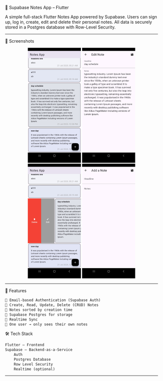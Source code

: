 📒 Supabase Notes App – Flutter

A simple full-stack Flutter Notes App powered by Supabase. 
Users can sign up, log in, create, edit and delete their personal notes. 
All data is securely stored in a Postgres database with Row-Level Security.

---
📸 Screenshots
<p align="center">
  <img src="assets/images/notes_ss3.jpg" width="175" alt="screenshot1"/>
  <img src="assets/images/notes_ss2.jpg" width="175" alt="screenshot1"/>
  <img src="assets/images/notes_ss4.jpg" width="175" alt="screenshot1"/>
  <img src="assets/images/notes_ss1.jpg" width="175" alt="screenshot1"/>
</p>

---
🚀 Features

    🔐 Email-based Authentication (Supabase Auth)
    📝 Create, Read, Update, Delete (CRUD) Notes
    📅 Notes sorted by creation time
    💾 Supabase Postgres for storage
    📡 Realtime Sync
    🧑 One user → only sees their own notes

🛠️ Tech Stack

    Flutter – Frontend
    Supabase – Backend-as-a-Service
        Auth
        Postgres Database
        Row Level Security
        Realtime (optional)
---

